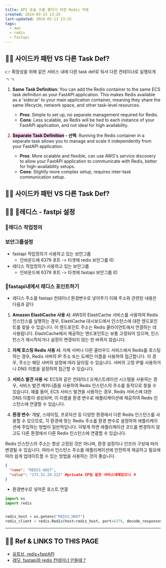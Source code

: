 ```yaml
---
title: API 호출 수를 줄이기 위한 Redis 적용
created: 2024-03-13 13:25
last-updated: 2024-03-13 13:25
tags:
  - aws
  - redis
  - fastapi
---
```


## 👯‍♂️ 사이드카 패턴 VS 다른 Task Def?

👉 확장성을 위해 같은 서비스 내에 다른 task def로 둬서 다른 컨테이너로 실행되게 ㄱ ㄱ

1. **Same Task Definition**: You can add the Redis container to the same ECS task definition as your FastAPI application. This makes Redis available as a 'sidecar' to your main application container, meaning they share the same lifecycle, network space, and other task-level resources.
    
    - **Pros**: Simple to set up, no separate management required for Redis.
    - **Cons**: Less scalable, as Redis will be tied to each instance of your FastAPI application, and not ideal for high availability.
2. **<mark style="background: #FFB8EBA6;">Separate Task Definition</mark> - 선택**: Running the Redis container in a separate task allows you to manage and scale it independently from your FastAPI application.
    
    - **Pros**: More scalable and flexible, can use AWS's service discovery to allow your FastAPI application to communicate with Redis, better for high-availability setups.
    - **Cons**: Slightly more complex setup, requires inter-task communication setup.


## 👯‍♂️ 사이드카 패턴 VS 다른 Task Def?


## 👯‍♂️ 레디스 - fastpi 설정

### 레디스 작업정의

### 보안그룹설정
- fastapi 작업정의가 사용하고 있는 보안그룹
	- 인바운드에 6379 포트 -> 타겟에 redis 보안그룹 ID
- 레디스 작업정의가 사용하고 있는 보안그룹
	- 인바운드에 6379 포트 -> 타겟에 fastapi 보안그룹 ID

### fastapi내에서 레디스 포인트하기

- 레디스 주소를 fastapi 컨테이너 환경변수로 넣어주기 이떄 주소와 관련된 내용은 다음과 같다 


1. **Amazon ElastiCache 사용 시**: AWS의 ElastiCache 서비스를 사용하여 Redis 인스턴스를 실행하는 경우, ElastiCache 대시보드에서 인스턴스에 대한 엔드포인트를 찾을 수 있습니다. 이 엔드포인트 주소는 Redis 클라이언트에서 연결하는 데 사용됩니다. ElastiCache에서 제공하는 엔드포인트는 보통 고정되어 있으며, 인스턴스가 재시작되거나 설정이 변경되지 않는 한 바뀌지 않습니다.
    
2. **자체 호스팅 Redis 사용 시**: 자체 서버나 다른 클라우드 서비스에서 Redis를 호스팅하는 경우, Redis 서버의 IP 주소 또는 도메인 이름을 사용하여 접근합니다. 이 경우, 주소는 해당 서버의 설정에 따라 달라질 수 있습니다. 서버의 고정 IP를 사용하거나 DNS 이름을 설정하여 접근할 수 있습니다.
    
3. **서비스 발견 사용 시**: ECS와 같은 컨테이너 오케스트레이션 시스템을 사용하는 경우, 서비스 발견 메커니즘을 사용하여 Redis 인스턴스의 주소를 동적으로 찾을 수 있습니다. 예를 들어, ECS 서비스 발견을 사용하는 경우, Redis 서비스에 대한 DNS 이름이 생성되며, 이 이름을 환경 변수로 애플리케이션에 제공하여 Redis 인스턴스에 연결할 수 있습니다.
    
4. **환경 변수**: 개발, 스테이징, 프로덕션 등 다양한 환경에서 다른 Redis 인스턴스를 사용할 수 있으므로, 각 환경에 맞는 Redis 주소를 환경 변수로 설정하여 애플리케이션에 주입하는 방법이 일반적입니다. 이렇게 하면 애플리케이션 코드를 변경하지 않고도 다른 환경에서 다른 Redis 인스턴스에 연결할 수 있습니다.
    

Redis 인스턴스의 주소는 항상 고정된 것은 아니며, 환경 설정이나 인프라 구성에 따라 변경될 수 있습니다. 따라서 인스턴스 주소를 애플리케이션에 안전하게 제공하고 필요에 따라 쉽게 업데이트할 수 있는 방법을 사용하는 것이 좋습니다.

```json
{
  "name": "REDIS_HOST",
  "value": "172.31.28.222" #private IP임 같은 서비스내에있으니 ㅎ
}
```

- 환경변수로 넣어준 호스트 연결

```python
import os
import redis


redis_host = os.getenv("REDIS_HOST")
redis_client = redis.Redis(host=redis_host, port=6379, decode_responses=True)
```

--- 

## 👯‍♂️ Ref & LINKS TO THIS PAGE

-  [유튜브, redis+fastAPI ](https://www.youtube.com/watch?v=reNPNDustQU)
- [레딧,  fastapi와 redis 컨테이너 만들떄 ? ](https://www.reddit.com/r/learnpython/comments/12xrx4r/how_to_deploy_redis_with_a_fastapi_docker/)


